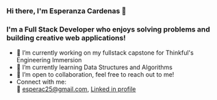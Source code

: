 ### Hi there, I'm Esperanza Cardenas 👋

### I'm a Full Stack Developer who enjoys solving problems and building creative web applications!


- 🔭 I’m currently working on my fullstack capstone for Thinkful's Engineering Immersion
- 🌱 I’m currently learning Data Structures and Algorithms
- :open_hands: I’m open to collaboration, feel free to reach out to me! 
- Connect with me:  
:e-mail: esperac25@gmail.com, 
 <a href="https://www.linkedin.com/in/esperanza-cardenas/">Linked in profile</a>


